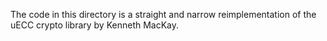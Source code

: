 ﻿The code in this directory is a straight and narrow reimplementation of the uECC crypto library by Kenneth MacKay.
